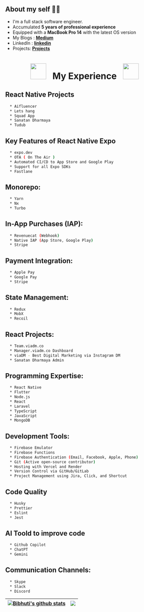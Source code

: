 ## About my self 👨‍💻

* I'm a full stack software engineer.
* Accumulated **5 years of professional experience**
* Equipped with a **MacBook Pro 14** with the latest OS version
* My Blogs : [**Medium**](https://medium.com/@bibhuti9)
* LinkedIn : [**linkedin**](https://www.linkedin.com/in/bibhuti-swain/)
* Projects: [**Projects**](https://bibhuti.vercel.app/portfolio)


<div align="center">

# <img src="https://user-images.githubusercontent.com/74038190/213844263-a8897a51-32f4-4b3b-b5c2-e1528b89f6f3.png" width="50px" /> &nbsp; My Experience &nbsp; <img src="https://user-images.githubusercontent.com/74038190/213844263-a8897a51-32f4-4b3b-b5c2-e1528b89f6f3.png" width="50px" />

</div>

## React Native Projects

```bash
  * Aifluencer 
  * Lets hang
  * Squad App
  * Sanatan Dharmaya
  * Tudub
```

## Key Features of React Native Expo
```bash
  * expo.dev
  * OTA ( On The Air )
  * Automated CI/CD to App Store and Google Play
  * Support for all Expo SDKs
  * Fastlane
```

## Monorepo:
```bash
  * Yarn
  * Nx
  * Turbo
```

## In-App Purchases (IAP):
```bash
  * Revenuecat (Webhook)
  * Native IAP (App Store, Google Play)
  * Stripe
```

## Payment Integration:
```bash
  * Apple Pay
  * Google Pay
  * Stripe
```

## State Management:
```bash
  * Redux
  * MobX
  * Recoil
```

## React Projects:
```bash
  * Team.viadm.co
  * Manager.viadm.co Dashboard
  * viaDM - Best Digital Marketing via Instagram DM
  * Sanatan Dharmaya Admin
```

## Programming Expertise:
```bash
  * React Native
  * Flutter 
  * Node.js
  * React
  * Laravel
  * TypeScript
  * JavaScript
  * MongoDB
```

## Development Tools:
```bash
  * Firebase Emulator
  * Firebase Functions
  * Firebase Authentication (Email, Facebook, Apple, Phone)
  * Git (Active open-source contributor)
  * Hosting with Vercel and Render
  * Version Control via GitHub/GitLab
  * Project Management using Jira, Click, and Shortcut
```

## Code Quality
```bash
  * Husky
  * Prettier
  * Eslint
  * Jest
```

## AI Toold to improve code
```bash
  * Github Copilot
  * ChatPT
  * Gemini
```

## Communication Channels:
```bash
  * Skype
  * Slack
  * Discord
```



| <a href="https://github.com/bibhuti9/github-readme-stats"><img align="center" src="https://github-readme-stats.vercel.app/api?username=bibhuti9&show_icons=true&include_all_commits=true&theme=buefy&hide_border=true" alt="Bibhuti's github stats" /></a> | <a href="https://github.com/bibhuti9/github-readme-stats"><img align="center" src="https://github-readme-stats.vercel.app/api/top-langs/?username=bibhuti9&layout=compact&theme=buefy&hide_border=true" /></a> |
| ------------- | ------------- |


<br />
<br />

<div id="header" align="center">  

</div>
